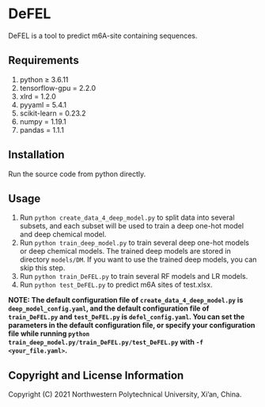 # DeFEL

DeFEL is a tool to predict m6A-site containing sequences.

## Requirements

1. python ≥ 3.6.11
2. tensorflow-gpu = 2.2.0
3. xlrd = 1.2.0
4. pyyaml = 5.4.1
5. scikit-learn = 0.23.2
6. numpy = 1.19.1
7. pandas = 1.1.1

## Installation

Run the source code from python directly.

## Usage

1. Run `python create_data_4_deep_model.py` to split data into several subsets, and each subset will be used to train a deep one-hot model and deep chemical model.
2. Run `python train_deep_model.py` to train several deep one-hot models or deep chemical models. The trained deep models are stored in directory `models/DM`. If you want to use the trained deep models, you can skip this step.
3. Run `python train_DeFEL.py` to train several RF models and LR models.
4. Run `python test_DeFEL.py` to predict m6A sites of test.xlsx. 

**NOTE: The default configuration file of `create_data_4_deep_model.py` is `deep_model_config.yaml`, and the default configuration file of `train_DeFEL.py` and `test_DeFEL.py` is `defel_config.yaml`. You can set the parameters in the default configuration file, or specify your configuration file while running `python train_deep_model.py/train_DeFEL.py/test_DeFEL.py` with `-f <your_file.yaml>`.**

## Copyright and License Information

Copyright (C) 2021 Northwestern Polytechnical University, Xi’an, China.
